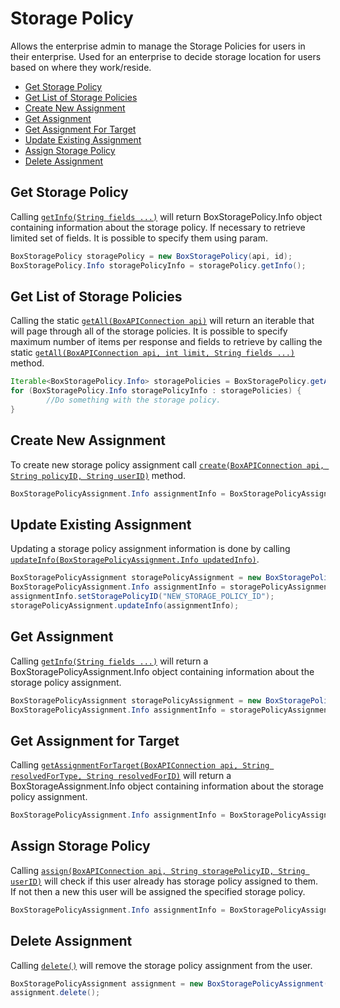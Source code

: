 Storage Policy 
==============

Allows the enterprise admin to manage the Storage Policies for users in their
enterprise. Used for an enterprise to decide storage location for users based on
where they work/reside. 

* [Get Storage Policy](#get-storage-policy) 
* [Get List of Storage Policies](#get-list-of-storage-policies)
* [Create New Assignment](#create-new-assignment)
* [Get Assignment](#get-assignment)
* [Get Assignment For Target](#get-assignment-for-target)
* [Update Existing Assignment](#update-existing-assignment)
* [Assign Storage Policy](#assign-storage-policy)
* [Delete Assignment](#delete-assignment)

Get Storage Policy
------------------

Calling [`getInfo(String fields ...)`][get-info] will return BoxStoragePolicy.Info object
containing information about the storage policy. If necessary to retrieve 
limited set of fields. It is possible to specify them using param.

<!-- sample get_storage_policies_id -->
```java
BoxStoragePolicy storagePolicy = new BoxStoragePolicy(api, id);
BoxStoragePolicy.Info storagePolicyInfo = storagePolicy.getInfo();
```

[get-info]:http://opensource.box.com/box-java-sdk/javadoc/com/box/sdk/BoxStoragePolicy.html#getInfo--

Get List of Storage Policies
----------------------------

Calling the static [`getAll(BoxAPIConnection api)`][get-list-of-storage-policies]
will return an iterable that will page through all of the storage policies. 
It is possible to specify maximum number of items per response and fields to retrieve by 
calling the static [`getAll(BoxAPIConnection api, int limit, String fields ...)`][get-list-of-storage-policies-with-fields] method. 

<!-- sample get_storage_policies -->
```java
Iterable<BoxStoragePolicy.Info> storagePolicies = BoxStoragePolicy.getAll(api);
for (BoxStoragePolicy.Info storagePolicyInfo : storagePolicies) {
        //Do something with the storage policy.
}
```

[get-list-of-storage-policies]:http://opensource.box.com/box-java-sdk/javadoc/com/box/sdk/BoxStoragePolicy.html#getAll--
[get-list-of-storage-policies-with-fields]: http://opensource.box.com/box-java-sdk/javadoc/com/box/sdk/BoxStoragePolicy.html#getAll-java.lang.String...-

Create New Assignment
---------------------

To create new storage policy assignment call [`create(BoxAPIConnection api, String policyID, String userID)`][create] method. 

<!-- sample post_storage_policy_assignments -->
```java
BoxStoragePolicyAssignment.Info assignmentInfo = BoxStoragePolicyAssignment.create(api, policyID, userID);
```

[create]:http://opensource.box.com/box-java-sdk/javadoc/com/box/sdk/BoxStoragePolicyAssignment.html#create-com.box.sdk.BoxAPIConnection-java.lang.String-java.lang.String-

Update Existing Assignment
--------------------------

Updating a storage policy assignment information is done by calling
[`updateInfo(BoxStoragePolicyAssignment.Info updatedInfo)`][update-info].

<!-- sample put_storage_policy_assignments_id -->
```java
BoxStoragePolicyAssignment storagePolicyAssignment = new BoxStoragePolicyAssignment(api, "ASSIGNMENT_ID");
BoxStoragePolicyAssignment.Info assignmentInfo = storagePolicyAssignment.new Info();
assignmentInfo.setStoragePolicyID("NEW_STORAGE_POLICY_ID");
storagePolicyAssignment.updateInfo(assignmentInfo);
```

[update-info]:http://opensource.box.com/box-java-sdk/javadoc/com/box/sdk/BoxStoragePolicyAssignment.html#updateInfo-com.box.sdk.BoxStoragePolicyAssignment.Info-

Get Assignment
--------------

Calling [`getInfo(String fields ...)`][get-assignment] will return a BoxStoragePolicyAssignment.Info object containing information
about the storage policy assignment. 

<!-- sample get_storage_policy_assignments_id -->
```java
BoxStoragePolicyAssignment storagePolicyAssignment = new BoxStoragePolicyAssignment(api, id);
BoxStoragePolicyAssignment.Info assignmentInfo = storagePolicyAssignment.getInfo();
```

[get-assignment]:http://opensource.box.com/box-java-sdk/javadoc/com/box/sdk/BoxStoragePolicyAssignment.html#getInfo--

Get Assignment for Target
-------------------------

Calling [`getAssignmentForTarget(BoxAPIConnection api, String resolvedForType, String resolvedForID)`][get-assignment-for-target] will return a BoxStorageAssignment.Info
object containing information about the storage policy assignment. 

<!-- sample get_storage_policy_assignments -->
```java
BoxStoragePolicyAssignment.Info assignmentInfo = BoxStoragePolicyAssignment.getAssignmentForTarget(api, "user", "1234")
```

[get-assignment-for-target]:http://opensource.box.com/box-java-sdk/javadoc/com/box/sdk/BoxStoragePolicyAssignment.html#getAssignmentForTarget-com.box.BoxAPIConnection-java.lang.String-java.lang.String-

Assign Storage Policy
---------------------

Calling [`assign(BoxAPIConnection api, String storagePolicyID, String userID)`][assign] will check if this user already has storage policy assigned to them. If not then a new
this user will be assigned the specified storage policy. 

<!-- sample post_storage_policy_assignments -->
```java
BoxStoragePolicyAssignment.Info assignmentInfo = BoxStoragePolicyAssignment.assign(api, "1234", "5678");
```

[assign]:http://opensource.box.com/box-java-sdk/javadoc/com/box/sdk/BoxStoragePolicyAssigbment.html#assign-com.box.BoxAPIConnection-java.lang.String-java.lang.String-

Delete Assignment
-----------------

Calling [`delete()`][delete] will remove the storage policy assignment from the user. 

<!-- sample delete_storage_policy_assignments_id -->
```java
BoxStoragePolicyAssignment assignment = new BoxStoragePolicyAssignment(api, "dXNlcl8xMjM0");
assignment.delete();
```

[delete]:http://opensource.box.com/box-java-sdk/javadoc/com/box/sdk/BoxStoragePolicyAssignment.html#delete--


